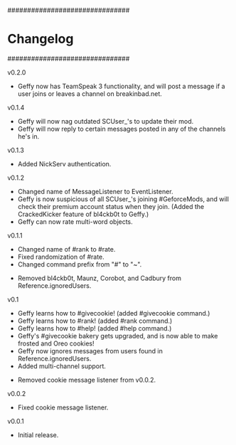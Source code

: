 ###############################
#          Changelog          #
###############################

v0.2.0
+ Geffy now has TeamSpeak 3 functionality, and will post a message if a
  user joins or leaves a channel on breakinbad.net.

v0.1.4
+ Geffy will now nag outdated SCUser_'s to update their mod.
+ Geffy will now reply to certain messages posted in any of the channels he's in.

v0.1.3
+ Added NickServ authentication.

v0.1.2
+ Changed name of MessageListener to EventListener.
+ Geffy is now suspicious of all SCUser_'s joining #GeforceMods, and will check their premium account status when they join. (Added the CrackedKicker feature of bl4ckb0t to Geffy.)
+ Geffy can now rate multi-word objects.

v0.1.1
+ Changed name of #rank to #rate.
+ Fixed randomization of #rate.
+ Changed command prefix from "#" to "~".
- Removed bl4ckb0t, Maunz, Corobot, and Cadbury from Reference.ignoredUsers.

v0.1
+ Geffy learns how to #givecookie! (added #givecookie command.)
+ Geffy learns how to #rank! (added #rank command.)
+ Geffy learns how to #help! (added #help command.)
+ Geffy's #givecookie bakery gets upgraded, and is now able to make frosted and Oreo cookies!
+ Geffy now ignores messages from users found in Reference.ignoredUsers.
+ Added multi-channel support.
- Removed cookie message listener from v0.0.2.

v0.0.2
- Fixed cookie message listener.

v0.0.1
- Initial release.
